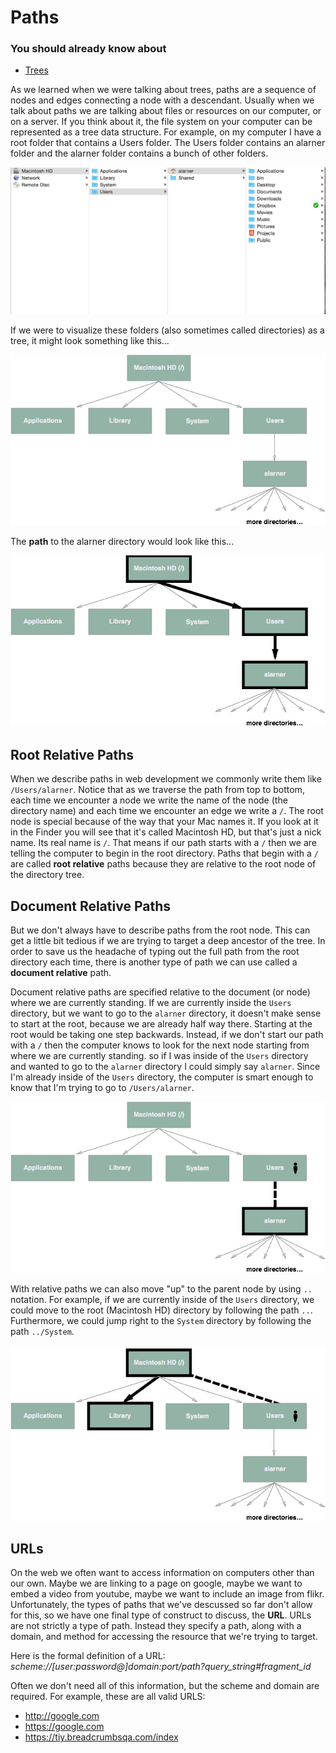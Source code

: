 # Paths

### You should already know about
* [Trees](../trees/README.md)

As we learned when we were talking about trees, paths are a sequence of nodes and edges connecting a node with a descendant. Usually when we talk about paths we are talking about files or resources on our computer, or on a server. If you think about it, the file system on your computer can be represented as a tree data structure. For example, on my computer I have a root folder that contains a Users folder. The Users folder contains an alarner folder and the alarner folder contains a bunch of other folders.

![Folder Tree](folder-tree.png)

If we were to visualize these folders (also sometimes called directories) as a tree, it might look something like this...

![Directory Tree](directory-tree.png)

The **path** to the alarner directory would look like this...

![Directory Tree Path](directory-tree-path.png)

## Root Relative Paths
When we describe paths in web development we commonly write them like `/Users/alarner`. Notice that as we traverse the path from top to bottom, each time we encounter a node we write the name of the node (the directory name) and each time we encounter an edge we write a `/`. The root node is special because of the way that your Mac names it. If you look at it in the Finder you will see that it's called Macintosh HD, but that's just a nick name. Its real name is `/`. That means if our path starts with a `/` then we are telling the computer to begin in the root directory. Paths that begin with a `/` are called **root relative** paths because they are relative to the root node of the directory tree.

## Document Relative Paths
But we don't always have to describe paths from the root node. This can get a little bit tedious if we are trying to target a deep ancestor of the tree. In order to save us the headache of typing out the full path from the root directory each time, there is another type of path we can use called a **document relative** path.

Document relative paths are specified relative to the document (or node) where we are currently standing. If we are currently inside the `Users` directory, but we want to go to the `alarner` directory, it doesn't make sense to start at the root, because we are already half way there. Starting at the root would be taking one step backwards. Instead, if we don't start our path with a `/` then the computer knows to look for the next node starting from where we are currently standing. so if I was inside of the `Users` directory and wanted to go to the `alarner` directory I could simply say `alarner`. Since I'm already inside of the `Users` directory, the computer is smart enough to know that I'm trying to go to `/Users/alarner`.

![Directory Tree Relative](directory-tree-relative.png)

With relative paths we can also move "up" to the parent node by using `..` notation. For example, if we are currently inside of the `Users` directory, we could move to the root (Macintosh HD) directory by following the path `..`. Furthermore, we could jump right to the `System` directory by following the path `../System`.

![Directory Tree Relative Parent](directory-tree-relative-parent.png)

## URLs
On the web we often want to access information on computers other than our own. Maybe we are linking to a page on google, maybe we want to embed a video from youtube, maybe we want to include an image from flikr. Unfortunately, the types of paths that we've descussed so far don't allow for this, so we have one final type of construct to discuss, the **URL**. URLs are not strictly a type of path. Instead they specify a path, along with a domain, and method for accessing the resource that we're trying to target.

Here is the formal definition of a URL: *scheme://[user:password@]domain:port/path?query_string#fragment_id*

Often we don't need all of this information, but the scheme and domain are required. For example, these are all valid URLS:

* http://google.com
* https://google.com
* https://tiy.breadcrumbsqa.com/index